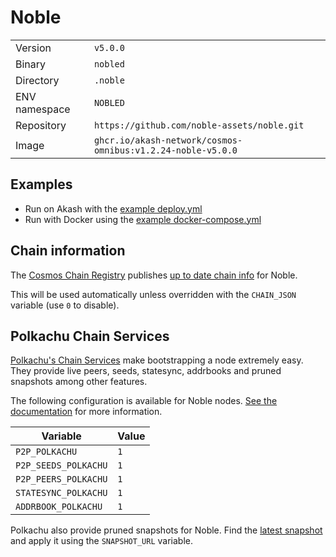 # Noble

| | |
|---|---|
|Version|`v5.0.0`|
|Binary|`nobled`|
|Directory|`.noble`|
|ENV namespace|`NOBLED`|
|Repository|`https://github.com/noble-assets/noble.git`|
|Image|`ghcr.io/akash-network/cosmos-omnibus:v1.2.24-noble-v5.0.0`|

## Examples

- Run on Akash with the [example deploy.yml](./deploy.yml)
- Run with Docker using the [example docker-compose.yml](./docker-compose.yml)

## Chain information

The [Cosmos Chain Registry](https://github.com/cosmos/chain-registry) publishes [up to date chain info](https://raw.githubusercontent.com/cosmos/chain-registry/master/noble/chain.json) for Noble.

This will be used automatically unless overridden with the `CHAIN_JSON` variable (use `0` to disable).

## Polkachu Chain Services

[Polkachu's Chain Services](https://www.polkachu.com/networks/noble) make bootstrapping a node extremely easy. They provide live peers, seeds, statesync, addrbooks and pruned snapshots among other features.

The following configuration is available for Noble nodes. [See the documentation](../README.md#polkachu-services) for more information.

|Variable|Value|
|---|---|
|`P2P_POLKACHU`|`1`|
|`P2P_SEEDS_POLKACHU`|`1`|
|`P2P_PEERS_POLKACHU`|`1`|
|`STATESYNC_POLKACHU`|`1`|
|`ADDRBOOK_POLKACHU`|`1`|

Polkachu also provide pruned snapshots for Noble. Find the [latest snapshot](https://polkachu.com/tendermint_snapshots/noble) and apply it using the `SNAPSHOT_URL` variable.
